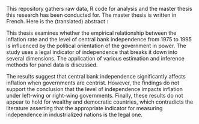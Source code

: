 This repository gathers raw data, R code for analysis and the master thesis this research has been conducted for.
The master thesis is written in French.
Here is the (translated) abstract :

This thesis examines whether the empirical relationship between the inflation rate and the level of central bank independence from 1975 to 1995 is influenced by the political orientation of the government in power. The study uses a legal indicator of independence that breaks it down into several dimensions. The application of various estimation and inference methods for panel data is discussed.

The results suggest that central bank independence significantly affects inflation when governments are centrist. However, the findings do not support the conclusion that the level of independence impacts inflation under left-wing or right-wing governments. Finally, these results do not appear to hold for wealthy and democratic countries, which contradicts the literature asserting that the appropriate indicator for measuring independence in industrialized nations is the legal one.
